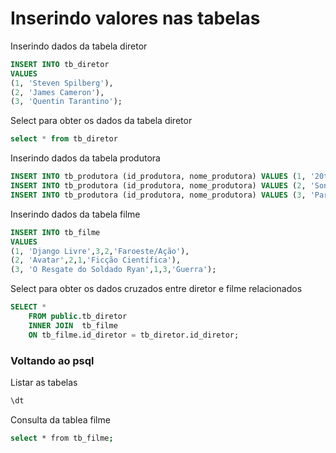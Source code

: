 # Inserindo valores nas tabelas

Inserindo dados da tabela diretor
```sql
INSERT INTO tb_diretor
VALUES
(1, 'Steven Spilberg'),
(2, 'James Cameron'),
(3, 'Quentin Tarantino');
```

Select para obter os dados da tabela diretor
```sql
select * from tb_diretor
```

Inserindo dados da tabela produtora
```sql
INSERT INTO tb_produtora (id_produtora, nome_produtora) VALUES (1, '20th Century Studios');
INSERT INTO tb_produtora (id_produtora, nome_produtora) VALUES (2, 'Sony Pictures');
INSERT INTO tb_produtora (id_produtora, nome_produtora) VALUES (3, 'Paramount Pictures');
```

Inserindo dados da tabela filme
```sql
INSERT INTO tb_filme
VALUES
(1, 'Django Livre',3,2,'Faroeste/Ação'),
(2, 'Avatar',2,1,'Ficção Científica'),
(3, 'O Resgate do Soldado Ryan',1,3,'Guerra');
```

Select para obter os dados cruzados entre diretor e filme relacionados
```sql
SELECT *
    FROM public.tb_diretor
    INNER JOIN  tb_filme
    ON tb_filme.id_diretor = tb_diretor.id_diretor;
```

### Voltando ao psql

Listar as tabelas
```sh 
\dt
```

Consulta da tablea filme
```sh 
select * from tb_filme;
```